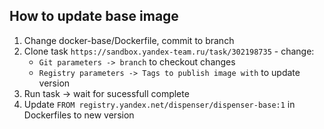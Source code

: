 <H2> How to update base image </H2>

1. Change docker-base/Dockerfile, commit to branch 
2. Clone task `https://sandbox.yandex-team.ru/task/302198735` - change:
    * `Git parameters -> branch` to checkout changes 
    * `Registry parameters -> Tags to publish image with` to update version
3. Run task -> wait for sucessfull complete
4. Update `FROM registry.yandex.net/dispenser/dispenser-base:1` in Dockerfiles to new version 